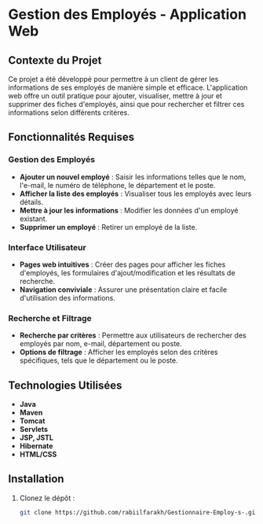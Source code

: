 # Gestion des Employés - Application Web

## Contexte du Projet

Ce projet a été développé pour permettre à un client de gérer les informations de ses employés de manière simple et efficace. L'application web offre un outil pratique pour ajouter, visualiser, mettre à jour et supprimer des fiches d'employés, ainsi que pour rechercher et filtrer ces informations selon différents critères.

## Fonctionnalités Requises

### Gestion des Employés
- **Ajouter un nouvel employé** : Saisir les informations telles que le nom, l'e-mail, le numéro de téléphone, le département et le poste.
- **Afficher la liste des employés** : Visualiser tous les employés avec leurs détails.
- **Mettre à jour les informations** : Modifier les données d'un employé existant.
- **Supprimer un employé** : Retirer un employé de la liste.

### Interface Utilisateur
- **Pages web intuitives** : Créer des pages pour afficher les fiches d'employés, les formulaires d'ajout/modification et les résultats de recherche.
- **Navigation conviviale** : Assurer une présentation claire et facile d'utilisation des informations.

### Recherche et Filtrage
- **Recherche par critères** : Permettre aux utilisateurs de rechercher des employés par nom, e-mail, département ou poste.
- **Options de filtrage** : Afficher les employés selon des critères spécifiques, tels que le département ou le poste.

## Technologies Utilisées

- **Java**
- **Maven**
- **Tomcat**
- **Servlets**
- **JSP, JSTL**
- **Hibernate**
- **HTML/CSS**

## Installation

1. Clonez le dépôt :
   ```bash
   git clone https://github.com/rabiilfarakh/Gestionnaire-Employ-s-.git
